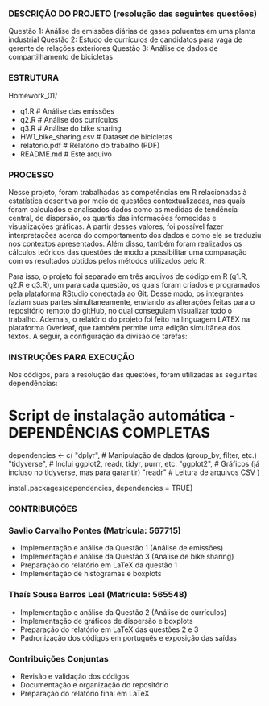 ### DESCRIÇÃO DO PROJETO (resolução das seguintes questões)
Questão 1: Análise de emissões diárias de gases poluentes em uma planta industrial
Questão 2: Estudo de currículos de candidatos para vaga de gerente de relações exteriores
Questão 3: Análise de dados de compartilhamento de bicicletas

### ESTRUTURA
Homework_01/
- q1.R                        # Análise das emissões
- q2.R                        # Análise dos currículos
- q3.R                        # Análise do bike sharing
- HW1_bike_sharing.csv        # Dataset de bicicletas
- relatorio.pdf               # Relatório do trabalho (PDF)
- README.md                   # Este arquivo
### PROCESSO
Nesse projeto, foram trabalhadas as competências em R relacionadas à estatística descritiva por meio de questões contextualizadas, nas quais foram calculados e analisados dados como as medidas de tendência central, de dispersão, os quartis das informações fornecidas e visualizações gráficas. A partir desses valores, foi possível fazer interpretações acerca do comportamento dos dados e como ele se traduziu nos contextos apresentados. Além disso, também foram realizados os cálculos teóricos das questões de modo a possibilitar uma comparação com os resultados obtidos pelos métodos utilizados pelo R.

Para isso, o projeto foi separado em três arquivos de código em R (q1.R, q2.R e q3.R), um para cada questão, os quais foram criados e programados pela plataforma RStudio conectada ao Git. Desse modo, os integrantes faziam suas partes simultaneamente, enviando as alterações feitas para o repositório remoto do gitHub, no qual conseguiam visualizar todo o trabalho.  Ademais, o relatório do projeto foi feito na linguagem LATEX na plataforma Overleaf, que também permite uma edição simultânea dos textos. A seguir, a configuração da divisão de tarefas:

### INSTRUÇÕES PARA EXECUÇÃO
Nos códigos, para a resolução das questões, foram utilizadas as seguintes dependências:
# Script de instalação automática - DEPENDÊNCIAS COMPLETAS
dependencies <- c(
  "dplyr",      # Manipulação de dados (group_by, filter, etc.)
  "tidyverse",  # Inclui ggplot2, readr, tidyr, purrr, etc.
  "ggplot2",    # Gráficos (já incluso no tidyverse, mas para garantir)
  "readr"       # Leitura de arquivos CSV
)

install.packages(dependencies, dependencies = TRUE)

### CONTRIBUIÇÕES
### Savlio Carvalho Pontes (Matrícula: 567715)
- Implementação e análise da Questão 1 (Análise de emissões)
- Implementação e análise da Questão 3 (Análise de bike sharing)
- Preparação do relatório em LaTeX da questão 1
- Implementação de histogramas e boxplots

### Thaís Sousa Barros Leal (Matrícula: 565548)
- Implementação e análise da Questão 2 (Análise de currículos)
- Implementação de gráficos de dispersão e boxplots
- Preparação do relatório em LaTeX das questões 2 e 3
- Padronização dos códigos em português e exposição das saídas

### Contribuições Conjuntas
- Revisão e validação dos códigos
- Documentação e organização do repositório
- Preparação do relatório final em LaTeX



